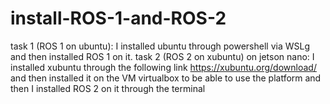 # install-ROS-1-and-ROS-2
task 1 (ROS 1 on ubuntu):
I installed ubuntu through powershell via WSLg and then installed ROS 1 on it.
task 2 (ROS 2 on xubuntu) on jetson nano:
I installed xubuntu through the following link https://xubuntu.org/download/ and then installed it on the VM virtualbox to be able to use the platform and then I installed ROS 2 on it through the terminal
